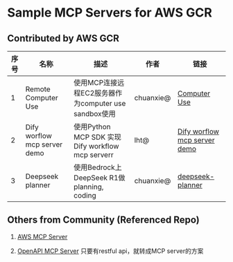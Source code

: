 # Sample MCP Servers for AWS GCR

## Contributed by AWS GCR

| 序号 | 名称 | 描述 | 作者 | 链接 |
|------|------|------|------|------|
| 1 | Remote Computer Use | 使用MCP连接远程EC2服务器作为computer use sandbox使用 | chuanxie@ | [Computer Use](remote_computer_use/README.md) |
| 2 | Dify worflow mcp server demo | 使用Python MCP SDK 实现 Dify workflow mcp serverr | lht@ | [Dify worflow mcp server demo](https://github.com/aws-samples/aws-mcp-servers-samples/blob/main/dify_mcp_servers/README.md) |
| 3 | Deepseek planner | 使用Bedrock上DeepSeek R1做planning, coding | chuanxie@ | [deepseek-planner](deepseek-planner/README.md) |


## Others from Community (Referenced Repo)
1. [AWS MCP Server](https://github.com/rishikavikondala/mcp-server-aws.git)

2. [OpenAPI MCP Server](https://github.com/janwilmake/openapi-mcp-server.git) 只要有restful api，就转成MCP server的方案 

